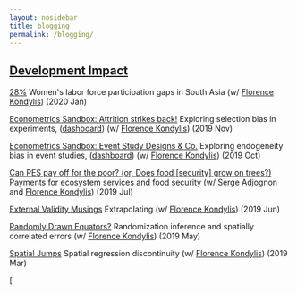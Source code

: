 ```yaml
---
layout: nosidebar
title: blogging
permalink: /blogging/
---
```


## [Development Impact](https://blogs.worldbank.org/team/john-loeser)

[28%](https://blogs.worldbank.org/impactevaluations/28) Women's labor force participation gaps in South Asia (w/ <a title="Florence Kondylis" href="https://sites.google.com/site/decrgkondylis/">Florence Kondylis</a>) (2020 Jan)

[Econometrics Sandbox: Attrition strikes back!](https://blogs.worldbank.org/impactevaluations/econometrics-sandbox-attrition-strikes-back) Exploring selection bias in experiments, ([dashboard](https://datanalytics.worldbank.org/connect/#/apps/368/)) (w/ <a title="Florence Kondylis" href="https://sites.google.com/site/decrgkondylis/">Florence Kondylis</a>) (2019 Nov)

[Econometrics Sandbox: Event Study Designs & Co.](https://blogs.worldbank.org/impactevaluations/econometrics-sandbox-event-study-designs-co) Exploring endogeneity bias in event studies, ([dashboard](https://datanalytics.worldbank.org/connect/#/apps/357/info)) (w/ <a title="Florence Kondylis" href="https://sites.google.com/site/decrgkondylis/">Florence Kondylis</a>) (2019 Oct)

[Can PES pay off for the poor? (or, Does food \[security\] grow on trees?)](https://blogs.worldbank.org/impactevaluations/can-pes-pay-poor-or-does-food-security-grow-trees) Payments for ecosystem services and food security (w/ <a title="Serge Adjognon" href="https://www.worldbank.org/en/about/people/g/guigonan-serge-adjognon">Serge Adjognon</a> and <a title="Florence Kondylis" href="https://sites.google.com/site/decrgkondylis/">Florence Kondylis</a>) (2019 Jul)

[External Validity Musings](https://blogs.worldbank.org/impactevaluations/external-validity-musings) Extrapolating  (w/ <a title="Florence Kondylis" href="https://sites.google.com/site/decrgkondylis/">Florence Kondylis</a>) (2019 Jun)

[Randomly Drawn Equators?](https://blogs.worldbank.org/impactevaluations/randomly-drawn-equators) Randomization inference and spatially correlated errors (w/ <a title="Florence Kondylis" href="https://sites.google.com/site/decrgkondylis/">Florence Kondylis</a>) (2019 May)

[Spatial Jumps](https://blogs.worldbank.org/impactevaluations/spatial-jumps) Spatial regression discontinuity (w/ <a title="Florence Kondylis" href="https://sites.google.com/site/decrgkondylis/">Florence Kondylis</a>) (2019 Mar)

[
